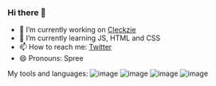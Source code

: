 ### Hi there 👋



- 🔭 I’m currently working on <a href="https://github.com/spreehertz/cleckzie">Cleckzie </a>
- 🌱 I’m currently learning JS, HTML and CSS
- 📫 How to reach me: <a href="https://www.twitter.com/spreehertz">Twitter</a>
- 😄 Pronouns: Spree

My tools and languages:
![image](https://user-images.githubusercontent.com/48062454/114970210-9c08ba00-9e97-11eb-8890-2df2552f926a.png)
![image](https://user-images.githubusercontent.com/48062454/114970258-b6db2e80-9e97-11eb-8b79-7a5bf6f561a1.png)
![image](https://user-images.githubusercontent.com/48062454/114970497-30731c80-9e98-11eb-900f-2e31923eefa8.png)
![image](https://user-images.githubusercontent.com/48062454/114970508-3668fd80-9e98-11eb-803c-e45cbb38efb2.png)


